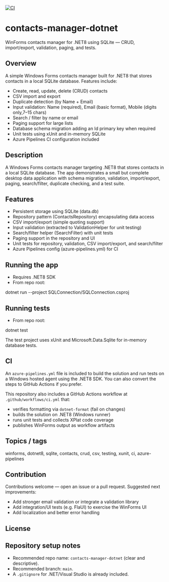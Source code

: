 [![CI](https://github.com/ritz-devbox/contacts-manager-dotnet/actions/workflows/ci.yml/badge.svg)](https://github.com/ritz-devbox/contacts-manager-dotnet/actions/workflows/ci.yml)

# contacts-manager-dotnet

WinForms contacts manager for .NET8 using SQLite — CRUD, import/export, validation, paging, and tests.

## Overview
A simple Windows Forms contacts manager built for .NET8 that stores contacts in a local SQLite database. Features include:

- Create, read, update, delete (CRUD) contacts
- CSV import and export
- Duplicate detection (by Name + Email)
- Input validation: Name (required), Email (basic format), Mobile (digits only,7–15 chars)
- Search / filter by name or email
- Paging support for large lists
- Database schema migration adding an Id primary key when required
- Unit tests using xUnit and in-memory SQLite
- Azure Pipelines CI configuration included

## Description
A Windows Forms contacts manager targeting .NET8 that stores contacts in a local SQLite database. The app demonstrates a small but complete desktop data application with schema migration, validation, import/export, paging, search/filter, duplicate checking, and a test suite.

## Features
- Persistent storage using SQLite (data.db)
- Repository pattern (ContactsRepository) encapsulating data access
- CSV import/export (simple quoting support)
- Input validation (extracted to ValidationHelper for unit testing)
- Search/filter helper (SearchFilter) with unit tests
- Paging support in the repository and UI
- Unit tests for repository, validation, CSV import/export, and search/filter
- Azure Pipelines config (azure-pipelines.yml) for CI

## Running the app
- Requires .NET8 SDK
- From repo root:

 dotnet run --project SQLConnection/SQLConnection.csproj

## Running tests
- From repo root:

 dotnet test

The test project uses xUnit and Microsoft.Data.Sqlite for in-memory database tests.

## CI
An `azure-pipelines.yml` file is included to build the solution and run tests on a Windows hosted agent using the .NET8 SDK. You can also convert the steps to GitHub Actions if you prefer.

This repository also includes a GitHub Actions workflow at `.github/workflows/ci.yml` that:

- verifies formatting via `dotnet-format` (fail on changes)
- builds the solution on .NET8 (Windows runner)
- runs unit tests and collects XPlat code coverage
- publishes WinForms output as workflow artifacts

## Topics / tags
winforms, dotnet8, sqlite, contacts, crud, csv, testing, xunit, ci, azure-pipelines

## Contribution
Contributions welcome — open an issue or a pull request. Suggested next improvements:
- Add stronger email validation or integrate a validation library
- Add integration/UI tests (e.g. FlaUI) to exercise the WinForms UI
- Add localization and better error handling

## License

## Repository setup notes
- Recommended repo name: `contacts-manager-dotnet` (clear and descriptive).
- Recommended branch: `main`.
- A `.gitignore` for .NET/Visual Studio is already included.

